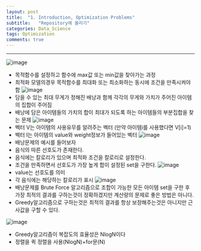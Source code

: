```yaml
---
layout: post
title:  "1. Introduction, Optimization Problems"
subtitle:   "Repository에 올리기"
categories: Data_Science
tags: Optimization
comments: true
---
```

---

![image](https://user-images.githubusercontent.com/70193130/189824450-38c155c8-3a83-4426-b902-05fb1c5c073f.png)
+ 목적함수를 설정하고 함수에 max값 또는 min값을 찾아가는 과정 
+ 최적화 모델의경우 목적함수를 최대화 또는 최소화하는 동시에 조건을 만족시켜야함
![image](https://user-images.githubusercontent.com/70193130/189824469-8d3f437d-b7ad-4fba-9ea9-01a0665dbf0f.png)
+  담을 수 있는 최대 무게가 정해진 배낭과 함께 각각의 무게와 가치가 주어진 아이템의 집합이 주어짐
+ 배낭에 담은 아이템들의 가치의 합이 최대가 되도록 하는 아이템들의 부분집합을 찾는 문제
![image](https://user-images.githubusercontent.com/70193130/189824480-a5623f65-3ee0-45e5-b4cc-2a56aa003220.png)
+ 벡터 V는 아이템의 사용유무를 알려주는 벡터 (만약 아이템i를 사용했다면 V[i]=1)
+ 벡터 I는 아이템의 value와 weight정보가 들어있는 벡터
![image](https://user-images.githubusercontent.com/70193130/189824489-3b68d2cd-eda7-42f2-83b2-fe1101db8486.png)
+ 배낭문제의 예시를 들어보자
+ 음식의 따른 선호도가 존재한다.
+ 음식에는 칼로리가 있으며 최적화 조건을 칼로리로 설정한다.
+ 조건을 만족하면서 선호도가 가장 높게 합이 설정된 set을 구한다.
![image](https://user-images.githubusercontent.com/70193130/189824496-8ae600c0-4346-4c94-8fd1-bca35f2ba42e.png)
+ value는 선호도를 의미 
+ 각 음식에는 해당하는 칼로리가 표시
![image](https://user-images.githubusercontent.com/70193130/189824503-50cdf433-8c16-4ffd-b8f0-0ad80a85c2b4.png)
+ 배낭문제를 Brute Force 알고리즘으로 조합이 가능한 모든 아이템 set을 구한 후 가장 최적의 결과를 구하는것이 정확하겠지만 계산량의 문제로 좋은 방법은 아니다.
+ Greedy알고리즘으로 구하는것은 최적의 결과를 항상 보장해주는것은 아니지만 근사값을 구할 수 있다.

![image](https://user-images.githubusercontent.com/70193130/190043476-72299ad3-ebb1-4d1f-b377-a648d3f4b8f9.png)

+ Greedy알고리즘이 복잡도의 효율성은 NlogN이다
+ 정렬을 퀵 정렬을 사용(NlogN)+for문(N)